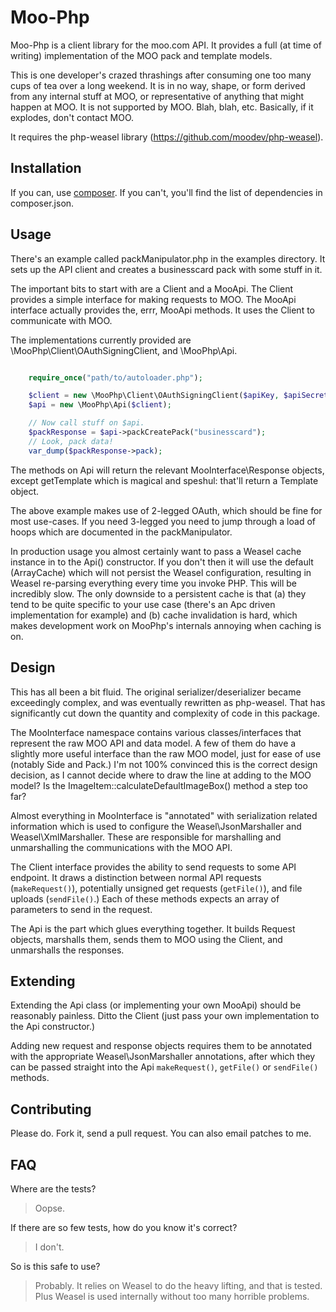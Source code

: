 Moo-Php
=======

Moo-Php is a client library for the moo.com API. It provides a full (at time of writing) implementation of the MOO pack
and template models.

This is one developer's crazed thrashings after consuming one too many cups of tea over a long weekend. It is in no way,
shape, or form derived from any internal stuff at MOO, or representative of anything that might happen at MOO. It is not
supported by MOO. Blah, blah, etc. Basically, if it explodes, don't contact MOO.

It requires the php-weasel library (https://github.com/moodev/php-weasel).

Installation
------------
If you can, use [composer](http://getcomposer.org/). If you can't, you'll find the list of dependencies in
composer.json.

Usage
-----
There's an example called packManipulator.php in the examples directory. It sets up the API client and creates a
businesscard pack with some stuff in it.

The important bits to start with are a Client and a MooApi. The Client provides a simple interface for making requests
to MOO. The MooApi interface actually provides the, errr, MooApi methods. It uses the Client to communicate with MOO.

The implementations currently provided are \MooPhp\Client\OAuthSigningClient, and \MooPhp\Api.

```php

    require_once("path/to/autoloader.php");

    $client = new \MooPhp\Client\OAuthSigningClient($apiKey, $apiSecret);
    $api = new \MooPhp\Api($client);

    // Now call stuff on $api.
    $packResponse = $api->packCreatePack("businesscard");
    // Look, pack data!
    var_dump($packResponse->pack);

```

The methods on Api will return the relevant MooInterface\Response objects, except getTemplate which is magical and
speshul: that'll return a Template object.

The above example makes use of 2-legged OAuth, which should be fine for most use-cases. If you need 3-legged you need
to jump through a load of hoops which are documented in the packManipulator.

In production usage you almost certainly want to pass a Weasel cache instance in to the Api() constructor. If you don't
then it will use the default (ArrayCache) which will not persist the Weasel configuration, resulting in Weasel
re-parsing everything every time you invoke PHP. This will be incredibly slow. The only downside to a persistent cache
is that (a) they tend to be quite specific to your use case (there's an Apc driven implementation for example) and
(b) cache invalidation is hard, which makes development work on MooPhp's internals annoying when caching is on.

Design
------

This has all been a bit fluid. The original serializer/deserializer became exceedingly complex, and was eventually
rewritten as php-weasel. That has significantly cut down the quantity and complexity of code in this package.

The MooInterface namespace contains various classes/interfaces that represent the raw MOO API and data model. A few of
them do have a slightly more useful interface than the raw MOO model, just for ease of use (notably Side and Pack.) I'm
not 100% convinced this is the correct design decision, as I cannot decide where to draw the line at adding to the MOO
model? Is the ImageItem::calculateDefaultImageBox() method a step too far?

Almost everything in MooInterface is "annotated" with serialization related information which is used to configure
the Weasel\JsonMarshaller and Weasel\XmlMarshaller. These are responsible for marshalling and unmarshalling the
communications with the MOO API.

The Client interface provides the ability to send requests to some API endpoint. It draws a distinction between
normal API requests (`makeRequest()`), potentially unsigned get requests (`getFile()`), and file uploads (`sendFile()`.)
Each of these methods expects an array of parameters to send in the request.

The Api is the part which glues everything together. It builds Request objects, marshalls them, sends them to MOO using
the Client, and unmarshalls the responses.

Extending
---------
Extending the Api class (or implementing your own MooApi) should be reasonably painless. Ditto the Client (just pass
your own implementation to the Api constructor.)

Adding new request and response objects requires them to be annotated with the appropriate Weasel\JsonMarshaller
annotations, after which they can be passed straight into the Api `makeRequest()`, `getFile()` or `sendFile()` methods.

Contributing
------------
Please do. Fork it, send a pull request. You can also email patches to me.

FAQ
---
Where are the tests?
> Oopse.

If there are so few tests, how do you know it's correct?
> I don't.

So is this safe to use?
> Probably. It relies on Weasel to do the heavy lifting, and that is tested. Plus Weasel is used internally without too
> many horrible problems.

